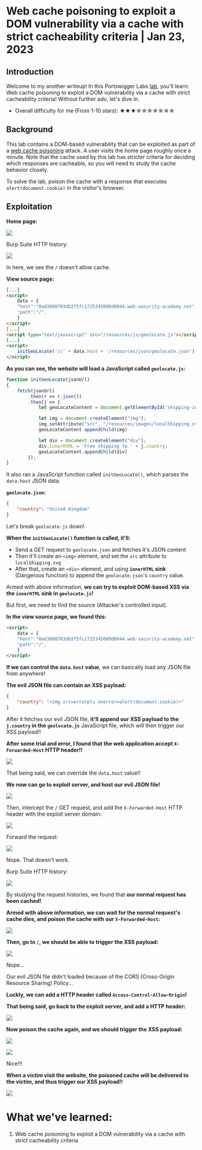 # Web cache poisoning to exploit a DOM vulnerability via a cache with strict cacheability criteria | Jan 23, 2023

## Introduction

Welcome to my another writeup! In this Portswigger Labs [lab](https://portswigger.net/web-security/web-cache-poisoning/exploiting-design-flaws/lab-web-cache-poisoning-to-exploit-a-dom-vulnerability-via-a-cache-with-strict-cacheability-criteria), you'll learn: Web cache poisoning to exploit a DOM vulnerability via a cache with strict cacheability criteria! Without further ado, let's dive in.

- Overall difficulty for me (From 1-10 stars): ★★★☆☆☆☆☆☆☆

## Background

This lab contains a DOM-based vulnerability that can be exploited as part of a [web cache poisoning](https://portswigger.net/web-security/web-cache-poisoning) attack. A user visits the home page roughly once a minute. Note that the cache used by this lab has stricter criteria for deciding which responses are cacheable, so you will need to study the cache behavior closely.

To solve the lab, poison the cache with a response that executes `alert(document.cookie)` in the visitor's browser.

## Exploitation

**Home page:**

![](https://raw.githubusercontent.com/siunam321/CTF-Writeups/main/Portswigger-Labs/Web-Cache-Poisoning/Cache-10/images/Pasted%20image%2020230125201138.png)

Burp Suite HTTP history:

![](https://raw.githubusercontent.com/siunam321/CTF-Writeups/main/Portswigger-Labs/Web-Cache-Poisoning/Cache-10/images/Pasted%20image%2020230125201248.png)

In here, we see the `/` doesn't allow cache.

**View source page:**
```html
[...]
<script>
    data = {
    "host":"0ad3008703db2f5fc1725345009d0044.web-security-academy.net",
    "path":"/",
    }
</script>
[...]
<script type="text/javascript" src="/resources/js/geolocate.js"></script>
[...]
<script>
    initGeoLocate('//' + data.host + '/resources/json/geolocate.json');
</script>
```

**As you can see, the website will load a JavaScript called `geolocate.js`:**
```js
function initGeoLocate(jsonUrl)
{
    fetch(jsonUrl)
        .then(r => r.json())
        .then(j => {
            let geoLocateContent = document.getElementById('shipping-info');

            let img = document.createElement("img");
            img.setAttribute("src", "/resources/images/localShipping.svg");
            geoLocateContent.appendChild(img)

            let div = document.createElement("div");
            div.innerHTML = 'Free shipping to ' + j.country;
            geoLocateContent.appendChild(div)
        });
}
```

It also ran a JavaScript function called `initGeoLocate()`, which parses the `data.host` JSON data.

**`geolocate.json`:**
```json
{
    "country": "United Kingdom"
}
```

Let's break `geolocate.js` down!

**When the `initGeoLocate()` function is called, it'll:**

- Send a GET request to `geolocate.json` and fetches it's JSON content
- Then it'll create an `<img>` element, and set the `src` attribute to `localShipping.svg`
- After that, create an `<div>` element, and using **`innerHTML` sink** (Dangerous function) to append the `geolocate.json`'s `country` value.

Armed with above information, **we can try to exploit DOM-based XSS via the `innerHTML` sink in `geolocate.js`!**

But first, we need to find the source (Attacker's controlled input).

**In the view source page, we found this:**
```html
<script>
    data = {
    "host":"0ad3008703db2f5fc1725345009d0044.web-security-academy.net",
    "path":"/",
    }
</script>
```

**If we can control the `data.host` value**, we can basically load any JSON file from anywhere!

**The evil JSON file can contain an XSS payload:**
```json
{
    "country": "<img src=errorpls onerror=alert(document.cookie)>"
}
```

After it fetches our evil JSON file, **it'll append our XSS payload to the `j.country` in the `geolocate.js`** JavaScript file, which will then trigger our XSS payload!!

**After some trial and error, I found that the web application accept `X-Forwarded-Host` HTTP header!!**

![](https://raw.githubusercontent.com/siunam321/CTF-Writeups/main/Portswigger-Labs/Web-Cache-Poisoning/Cache-10/images/Pasted%20image%2020230125203041.png)

That being said, we can override the `data.host` value!!

**We now can go to exploit server, and host our evil JSON file!**

![](https://raw.githubusercontent.com/siunam321/CTF-Writeups/main/Portswigger-Labs/Web-Cache-Poisoning/Cache-10/images/Pasted%20image%2020230125203210.png)

Then, intercept the `/` GET request, and add the `X-Forwarded-Host` HTTP header with the exploit server domain:

![](https://raw.githubusercontent.com/siunam321/CTF-Writeups/main/Portswigger-Labs/Web-Cache-Poisoning/Cache-10/images/Pasted%20image%2020230125203358.png)

Forward the request:

![](https://raw.githubusercontent.com/siunam321/CTF-Writeups/main/Portswigger-Labs/Web-Cache-Poisoning/Cache-10/images/Pasted%20image%2020230125204103.png)

Nope. That doesn't work.

Burp Suite HTTP history:

![](https://raw.githubusercontent.com/siunam321/CTF-Writeups/main/Portswigger-Labs/Web-Cache-Poisoning/Cache-10/images/Pasted%20image%2020230125204217.png)

By studying the request histories, we found that **our normal request has been cached!**

**Armed with above information, we can wait for the normal request's cache dies, and poison the cache with our `X-Forwarded-Host`:**

![](https://raw.githubusercontent.com/siunam321/CTF-Writeups/main/Portswigger-Labs/Web-Cache-Poisoning/Cache-10/images/Pasted%20image%2020230125204532.png)

**Then, go to `/`, we should be able to trigger the XSS payload:**

![](https://raw.githubusercontent.com/siunam321/CTF-Writeups/main/Portswigger-Labs/Web-Cache-Poisoning/Cache-10/images/Pasted%20image%2020230125204622.png)

Nope...

Our evil JSON file didn't loaded because of the CORS (Cross-Origin Resource Sharing) Policy...

**Luckly, we can add a HTTP header called `Access-Control-Allow-Origin`!**

**That being said, go back to the exploit server, and add a HTTP header:**

![](https://raw.githubusercontent.com/siunam321/CTF-Writeups/main/Portswigger-Labs/Web-Cache-Poisoning/Cache-10/images/Pasted%20image%2020230125205116.png)

**Now poison the cache again, and we should trigger the XSS payload:**

![](https://raw.githubusercontent.com/siunam321/CTF-Writeups/main/Portswigger-Labs/Web-Cache-Poisoning/Cache-10/images/Pasted%20image%2020230125205159.png)

![](https://raw.githubusercontent.com/siunam321/CTF-Writeups/main/Portswigger-Labs/Web-Cache-Poisoning/Cache-10/images/Pasted%20image%2020230125205207.png)

Nice!!!

**When a victim visit the website, the poisoned cache will be delivered to the victim, and thus trigger our XSS payload!!**

![](https://raw.githubusercontent.com/siunam321/CTF-Writeups/main/Portswigger-Labs/Web-Cache-Poisoning/Cache-10/images/Pasted%20image%2020230125205246.png)

# What we've learned:

1. Web cache poisoning to exploit a DOM vulnerability via a cache with strict cacheability criteria